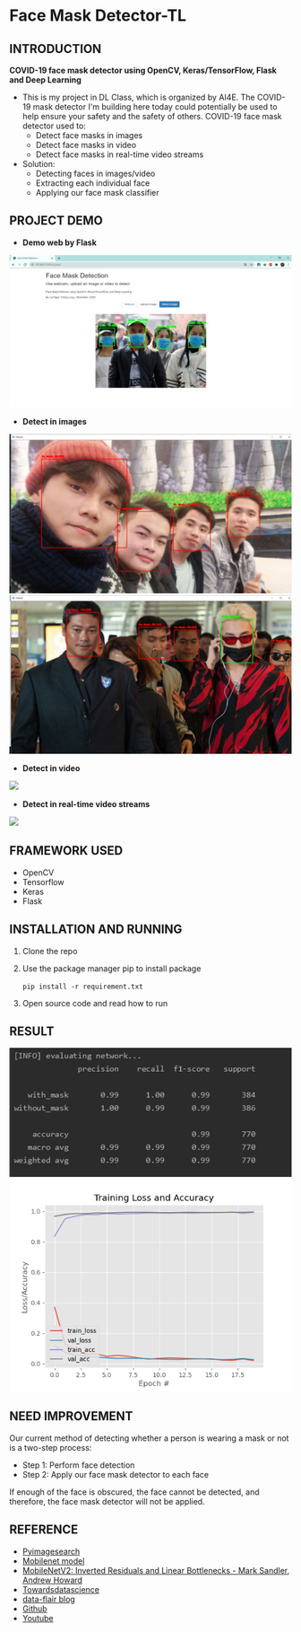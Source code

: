 # Face Mask Detector-TL

## INTRODUCTION ##
**COVID-19 face mask detector using OpenCV, Keras/TensorFlow, Flask and Deep Learning**
- This is my project in DL Class, which is organized by AI4E. The COVID-19 mask detector I'm building here today could potentially be used to help ensure your safety and the safety of others. COVID-19 face mask detector used to:
  - Detect face masks in images
  - Detect face masks in video
  - Detect face masks in real-time video streams
- Solution:
  - Detecting faces in images/video
  - Extracting each individual face
  - Applying our face mask classifier

## PROJECT DEMO ##
- **Demo web by Flask**
<img src="Readme_images/demo_web.png">

- **Detect in images**
<img src="Readme_images/demo_image.png">
<img src="Readme_images/demo_image2.png">

- **Detect in video**
<img src="Readme_images/demo_video.gif">

- **Detect in real-time video streams**
<img src="Readme_images/demo_webcam.gif">

## FRAMEWORK USED ##
- OpenCV
- Tensorflow
- Keras
- Flask

## INSTALLATION AND RUNNING ##
1. Clone the repo
2. Use the package manager pip to install package

    `pip install -r requirement.txt`
 
3. Open source code and read how to run

## RESULT ##
<img src="Readme_images/Evaluating Network.png">

<img src="Readme_images/plot.png">

## NEED IMPROVEMENT ##
Our current method of detecting whether a person is wearing a mask or not is a two-step process:

- Step 1: Perform face detection
- Step 2: Apply our face mask detector to each face

If enough of the face is obscured, the face cannot be detected, and therefore, the face mask detector will not be applied.

## REFERENCE ##
- [Pyimagesearch](https://www.pyimagesearch.com/2020/05/04/covid-19-face-mask-detector-with-opencv-keras-tensorflow-and-deep-learning/)
- [Mobilenet model](https://phamdinhkhanh.github.io/2020/09/19/MobileNet.html#6-t%C3%A0i-li%E1%BB%87u)
- [MobileNetV2: Inverted Residuals and Linear Bottlenecks - Mark Sandler, Andrew Howard](https://arxiv.org/abs/1801.04381)
- [Towardsdatascience](https://towardsdatascience.com/covid-19-face-mask-detection-using-tensorflow-and-opencv-702dd833515b)
- [data-flair blog](https://data-flair.training/blogs/face-mask-detection-with-python/)
- [Github](https://github.com/chandrikadeb7/Face-Mask-Detection)
- [Youtube](https://www.youtube.com/watch?v=Ax6P93r32KU)
